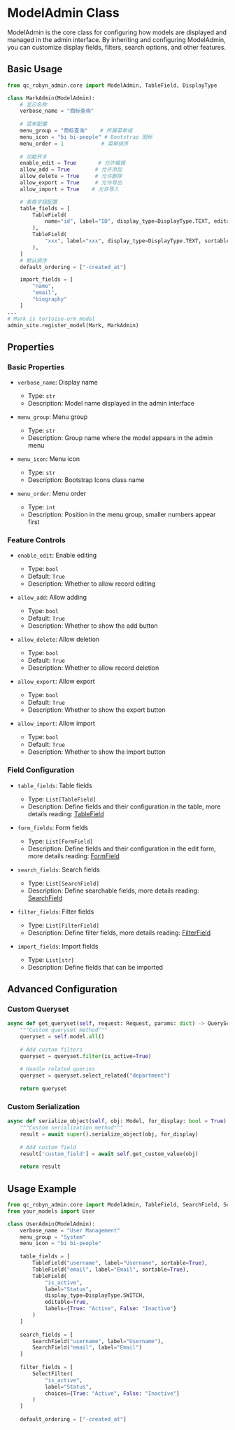 # ModelAdmin Class

ModelAdmin is the core class for configuring how models are displayed and managed in the admin interface. By inheriting and configuring ModelAdmin, you can customize display fields, filters, search options, and other features.

## Basic Usage

```python
from qc_robyn_admin.core import ModelAdmin, TableField, DisplayType

class MarkAdmin(ModelAdmin):
    # 显示名称
    verbose_name = "商标查询"
    
    # 菜单配置
    menu_group = "商标查询"    # 所属菜单组
    menu_icon = "bi bi-people" # Bootstrap 图标
    menu_order = 1            # 菜单排序
    
    # 功能开关
    enable_edit = True       # 允许编辑
    allow_add = True        # 允许添加
    allow_delete = True     # 允许删除
    allow_export = True     # 允许导出
    allow_import = True    # 允许导入

    # 表格字段配置
    table_fields = [
        TableField(
            name="id", label="ID", display_type=DisplayType.TEXT, editable=False, hidden=True
        ),
        TableField(
            "xxx", label="xxx", display_type=DisplayType.TEXT, sortable=True, formatter=lambda x: str(x)
        ),
    ]
    # 默认排序
    default_ordering = ["-created_at"]

    import_fields = [
        "name",
        "email",
        "biography"
    ]
...
# Mark is tortoise-orm model
admin_site.register_model(Mark, MarkAdmin)
```

## Properties

### Basic Properties

- `verbose_name`: Display name
    - Type: `str`
    - Description: Model name displayed in the admin interface

- `menu_group`: Menu group
    - Type: `str`
    - Description: Group name where the model appears in the admin menu

- `menu_icon`: Menu icon
    - Type: `str`
    - Description: Bootstrap Icons class name

- `menu_order`: Menu order
    - Type: `int`
    - Description: Position in the menu group, smaller numbers appear first

### Feature Controls

- `enable_edit`: Enable editing
    - Type: `bool`
    - Default: `True`
    - Description: Whether to allow record editing

- `allow_add`: Allow adding
    - Type: `bool`
    - Default: `True`
    - Description: Whether to show the add button

- `allow_delete`: Allow deletion
    - Type: `bool`
    - Default: `True`
    - Description: Whether to allow record deletion

- `allow_export`: Allow export
    - Type: `bool`
    - Default: `True`
    - Description: Whether to show the export button

- `allow_import`: Allow import
    - Type: `bool`
    - Default: `True`
    - Description: Whether to show the import button

### Field Configuration

- `table_fields`: Table fields
    - Type: `List[TableField]`
    - Description: Define fields and their configuration in the table, more details reading: [TableField](/en/components/table_field/)

- `form_fields`: Form fields
    - Type: `List[FormField]`
    - Description: Define fields and their configuration in the edit form, more details reading: [FormField](/en/components/form_field/)

- `search_fields`: Search fields
    - Type: `List[SearchField]`
    - Description: Define searchable fields, more details reading: [SearchField](/en/components/search_field/)

- `filter_fields`: Filter fields
    - Type: `List[FilterField]`
    - Description: Define filter fields, more details reading: [FilterField](/en/components/filter_field/)

- `import_fields`: Import fields
    - Type: `List[str]`
    - Description: Define fields that can be imported

## Advanced Configuration

### Custom Queryset

```python
async def get_queryset(self, request: Request, params: dict) -> QuerySet:
    """Custom queryset method"""
    queryset = self.model.all()
    
    # Add custom filters
    queryset = queryset.filter(is_active=True)
    
    # Handle related queries
    queryset = queryset.select_related("department")
    
    return queryset
```

### Custom Serialization

```python
async def serialize_object(self, obj: Model, for_display: bool = True) -> dict:
    """Custom serialization method"""
    result = await super().serialize_object(obj, for_display)
    
    # Add custom field
    result['custom_field'] = await self.get_custom_value(obj)
    
    return result
```

## Usage Example

```python
from qc_robyn_admin.core import ModelAdmin, TableField, SearchField, SelectFilter
from your_models import User

class UserAdmin(ModelAdmin):
    verbose_name = "User Management"
    menu_group = "System"
    menu_icon = "bi bi-people"
    
    table_fields = [
        TableField("username", label="Username", sortable=True),
        TableField("email", label="Email", sortable=True),
        TableField(
            "is_active", 
            label="Status",
            display_type=DisplayType.SWITCH,
            editable=True,
            labels={True: "Active", False: "Inactive"}
        )
    ]
    
    search_fields = [
        SearchField("username", label="Username"),
        SearchField("email", label="Email")
    ]
    
    filter_fields = [
        SelectFilter(
            "is_active",
            label="Status",
            choices={True: "Active", False: "Inactive"}
        )
    ]
    
    default_ordering = ["-created_at"]
```
